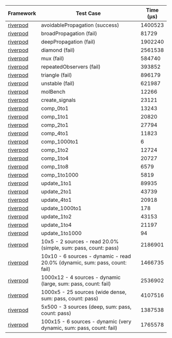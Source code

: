 | Framework | Test Case | Time (μs) |
| --- | --- | --- |
| [riverpod](https://github.com/rrousselGit/riverpod) | avoidablePropagation (success) | 1400523 |
| [riverpod](https://github.com/rrousselGit/riverpod) | broadPropagation (fail) | 81729 |
| [riverpod](https://github.com/rrousselGit/riverpod) | deepPropagation (fail) | 1902240 |
| [riverpod](https://github.com/rrousselGit/riverpod) | diamond (fail) | 2561538 |
| [riverpod](https://github.com/rrousselGit/riverpod) | mux (fail) | 584740 |
| [riverpod](https://github.com/rrousselGit/riverpod) | repeatedObservers (fail) | 393852 |
| [riverpod](https://github.com/rrousselGit/riverpod) | triangle (fail) | 896179 |
| [riverpod](https://github.com/rrousselGit/riverpod) | unstable (fail) | 621987 |
| [riverpod](https://github.com/rrousselGit/riverpod) | molBench | 12266 |
| [riverpod](https://github.com/rrousselGit/riverpod) | create_signals | 23121 |
| [riverpod](https://github.com/rrousselGit/riverpod) | comp_0to1 | 13243 |
| [riverpod](https://github.com/rrousselGit/riverpod) | comp_1to1 | 20820 |
| [riverpod](https://github.com/rrousselGit/riverpod) | comp_2to1 | 27794 |
| [riverpod](https://github.com/rrousselGit/riverpod) | comp_4to1 | 11823 |
| [riverpod](https://github.com/rrousselGit/riverpod) | comp_1000to1 | 6 |
| [riverpod](https://github.com/rrousselGit/riverpod) | comp_1to2 | 12724 |
| [riverpod](https://github.com/rrousselGit/riverpod) | comp_1to4 | 20727 |
| [riverpod](https://github.com/rrousselGit/riverpod) | comp_1to8 | 6579 |
| [riverpod](https://github.com/rrousselGit/riverpod) | comp_1to1000 | 5819 |
| [riverpod](https://github.com/rrousselGit/riverpod) | update_1to1 | 89935 |
| [riverpod](https://github.com/rrousselGit/riverpod) | update_2to1 | 43739 |
| [riverpod](https://github.com/rrousselGit/riverpod) | update_4to1 | 20918 |
| [riverpod](https://github.com/rrousselGit/riverpod) | update_1000to1 | 178 |
| [riverpod](https://github.com/rrousselGit/riverpod) | update_1to2 | 43153 |
| [riverpod](https://github.com/rrousselGit/riverpod) | update_1to4 | 21197 |
| [riverpod](https://github.com/rrousselGit/riverpod) | update_1to1000 | 94 |
| [riverpod](https://github.com/rrousselGit/riverpod) | 10x5 - 2 sources - read 20.0% (simple, sum: pass, count: pass) | 2186901 |
| [riverpod](https://github.com/rrousselGit/riverpod) | 10x10 - 6 sources - dynamic - read 20.0% (dynamic, sum: pass, count: fail) | 1466735 |
| [riverpod](https://github.com/rrousselGit/riverpod) | 1000x12 - 4 sources - dynamic (large, sum: pass, count: fail) | 2536902 |
| [riverpod](https://github.com/rrousselGit/riverpod) | 1000x5 - 25 sources (wide dense, sum: pass, count: pass) | 4107516 |
| [riverpod](https://github.com/rrousselGit/riverpod) | 5x500 - 3 sources (deep, sum: pass, count: pass) | 1387538 |
| [riverpod](https://github.com/rrousselGit/riverpod) | 100x15 - 6 sources - dynamic (very dynamic, sum: pass, count: fail) | 1765578 |
